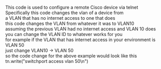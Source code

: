 This code is used to configure a remote Cisco device via telnet<br>
Specifically this code changes the vlan of a device from<br>
a VLAN that has no internet access to one that does <br>
this code changes the VLAN from whatever it was to VLAN10 <br>
assuming the previous VLAN had no internet access and VLAN 10 does<br>
you can change the VLAN ID to whatever works for you<br>
for example if the VLAN that has internet access in your environment is VLAN 50<br>
just change VLAN10 -> VLAN 50<br>
so the code change for the above example would look like this <br>
tn.write("switchport access vlan 50\n")
